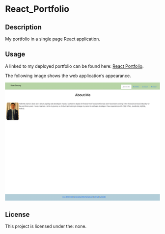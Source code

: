 # React_Portfolio

## Description
My portfolio in a single page React application.


## Usage
A linked to my deployed portfolio can be found here: [React Portfolio](https://pgurung95.github.io/React_Portfolio/).

The following image shows the web application’s appearance.

![portfolio screenshot](src/assets/portfolio.jpeg)


## License
This project is licensed under the: none.

